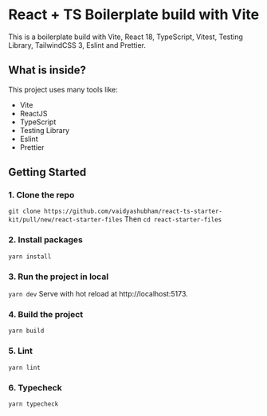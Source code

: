 # React + TS Boilerplate build with Vite

This is a boilerplate build with Vite, React 18, TypeScript, Vitest, Testing Library, TailwindCSS 3, Eslint and Prettier.

## What is inside?

This project uses many tools like:

-   Vite
-   ReactJS
-   TypeScript
-   Testing Library
-   Eslint
-   Prettier

## Getting Started

### 1. Clone the repo

`git clone https://github.com/vaidyashubham/react-ts-starter-kit/pull/new/react-starter-files`
Then `cd react-starter-files`

### 2. Install packages

`yarn install`

### 3. Run the project in local

`yarn dev`
Serve with hot reload at http://localhost:5173.

### 4. Build the project

`yarn build`

### 5. Lint

`yarn lint`

### 6. Typecheck

`yarn typecheck`
